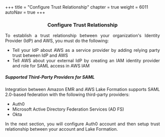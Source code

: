 +++
title = "Configure Trust Relationship"
chapter = true
weight = 6011
autoNav = true
+++

<center><h3>Configure Trust Relationship</h3></center>

<div style="text-align: justify">
    To establish a trust relationship between your organization's Identity Provider (IdP) and AWS, you must do the following:
    <ul>
        <li>Tell your IdP about AWS as a service provider by adding relying party trust between IdP and AWS</li>
        <li>Tell AWS about your external IdP by creating an IAM identity provider and role for SAML access in AWS IAM</li>
    </ul>
    <h5>Supported Third-Party Providers for SAML</h5>
    Integration between Amazon EMR and AWS Lake Formation supports SAML 2.0-based federation with the following third-party providers:
    <ul>
        <li>Auth0</li>
        <li>Microsoft Active Directory Federation Services (AD FS)</li>
        <li>Okta</li>
    </ul>
    In the next section, you will configure Auth0 account and then setup trust relationship between your account and Lake Formation.
</div>
